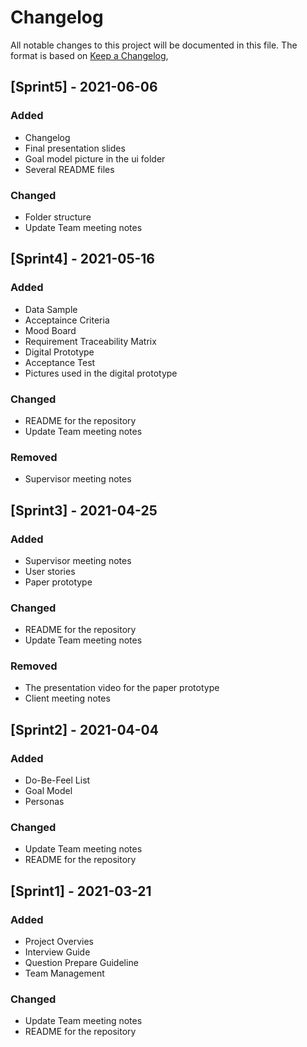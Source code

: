 # Changelog
All notable changes to this project will be documented in this file.
The format is based on [Keep a Changelog](https://keepachangelog.com/en/1.0.0/),

## [Sprint5] - 2021-06-06
### Added
- Changelog
- Final presentation slides
- Goal model picture in the ui folder
- Several README files

### Changed
- Folder structure
- Update Team meeting notes

## [Sprint4] - 2021-05-16
### Added
- Data Sample
- Acceptaince Criteria
- Mood Board
- Requirement Traceability Matrix
- Digital Prototype
- Acceptance Test
- Pictures used in the digital prototype

### Changed
- README for the repository
- Update Team meeting notes

### Removed
- Supervisor meeting notes

## [Sprint3] - 2021-04-25
### Added
- Supervisor meeting notes
- User stories
- Paper prototype

### Changed
- README for the repository
- Update Team meeting notes

### Removed
- The presentation video for the paper prototype
- Client meeting notes

## [Sprint2] - 2021-04-04
### Added
- Do-Be-Feel List
- Goal Model
- Personas

### Changed
- Update Team meeting notes
- README for the repository

## [Sprint1] - 2021-03-21
### Added
- Project Overvies
- Interview Guide
- Question Prepare Guideline
- Team Management

### Changed
- Update Team meeting notes
- README for the repository